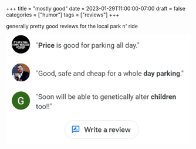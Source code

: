 +++
title = "mostly good"
date = 2023-01-29T11:00:00-07:00
draft = false
categories = ["humor"]
tags = ["reviews"]
+++

generally pretty good reviews for the local park n' ride

![](./good.png)